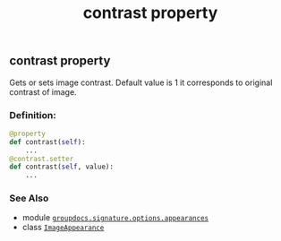 ﻿---
title: contrast property
second_title: GroupDocs.Signature for Python via .NET API References
description: 
type: docs
url: /python-net/groupdocs.signature.options.appearances/imageappearance/contrast/
is_root: false
weight: 40
---

## contrast property


Gets or sets image contrast.
Default value is 1 it corresponds to original contrast of image.
### Definition:
```python
@property
def contrast(self):
    ...
@contrast.setter
def contrast(self, value):
    ...
```

### See Also
* module [`groupdocs.signature.options.appearances`](../../)
* class [`ImageAppearance`](/signature/python-net/groupdocs.signature.options.appearances/imageappearance)
